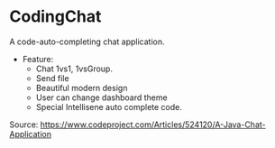 # CodingChat
 A code-auto-completing chat application.
 - Feature:
 	+ Chat 1vs1, 1vsGroup.
 	+ Send file
 	+ Beautiful modern design
 	+ User can change dashboard theme
 	+ Special Intellisene auto complete code.
 
 
Source: https://www.codeproject.com/Articles/524120/A-Java-Chat-Application
